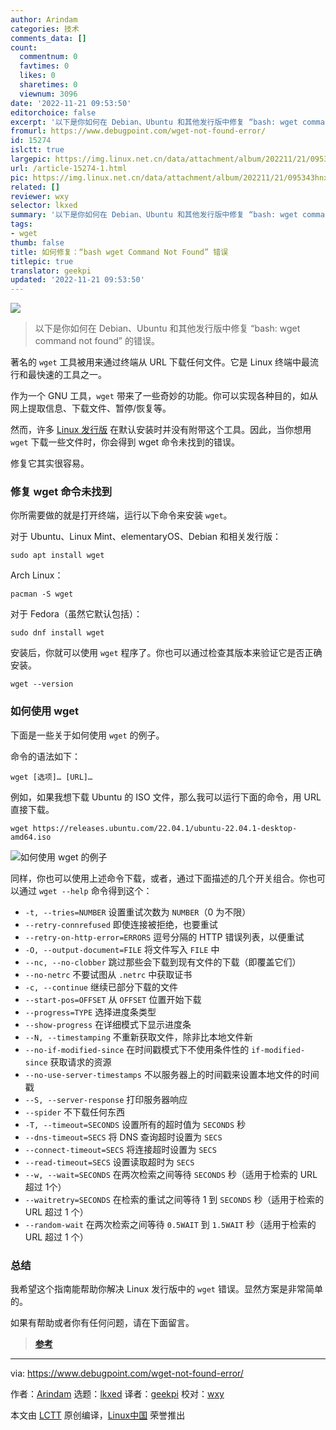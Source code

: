 ```yaml
---
author: Arindam
categories: 技术
comments_data: []
count:
  commentnum: 0
  favtimes: 0
  likes: 0
  sharetimes: 0
  viewnum: 3096
date: '2022-11-21 09:53:50'
editorchoice: false
excerpt: '以下是你如何在 Debian、Ubuntu 和其他发行版中修复 “bash: wget command not found” 的错误。'
fromurl: https://www.debugpoint.com/wget-not-found-error/
id: 15274
islctt: true
largepic: https://img.linux.net.cn/data/attachment/album/202211/21/095343hnxjfinvbpzf2x5f.jpg
url: /article-15274-1.html
pic: https://img.linux.net.cn/data/attachment/album/202211/21/095343hnxjfinvbpzf2x5f.jpg.thumb.jpg
related: []
reviewer: wxy
selector: lkxed
summary: '以下是你如何在 Debian、Ubuntu 和其他发行版中修复 “bash: wget command not found” 的错误。'
tags:
- wget
thumb: false
title: 如何修复：“bash wget Command Not Found” 错误
titlepic: true
translator: geekpi
updated: '2022-11-21 09:53:50'
---
```


![](/data/attachment/album/202211/21/095343hnxjfinvbpzf2x5f.jpg)



> 
> 以下是你如何在 Debian、Ubuntu 和其他发行版中修复 “bash: wget command not found” 的错误。
> 
> 
> 


著名的 `wget` 工具被用来通过终端从 URL 下载任何文件。它是 Linux 终端中最流行和最快速的工具之一。


作为一个 GNU 工具，`wget` 带来了一些奇妙的功能。你可以实现各种目的，如从网上提取信息、下载文件、暂停/恢复等。


然而，许多 [Linux 发行版](https://www.debugpoint.com/category/distributions) 在默认安装时并没有附带这个工具。因此，当你想用 `wget` 下载一些文件时，你会得到 wget 命令未找到的错误。


修复它其实很容易。


### 修复 wget 命令未找到


你所需要做的就是打开终端，运行以下命令来安装 `wget`。


对于 Ubuntu、Linux Mint、elementaryOS、Debian 和相关发行版：



```
sudo apt install wget

```

Arch Linux：



```
pacman -S wget

```

对于 Fedora（虽然它默认包括）：



```
sudo dnf install wget

```

安装后，你就可以使用 `wget` 程序了。你也可以通过检查其版本来验证它是否正确安装。



```
wget --version

```

### 如何使用 wget


下面是一些关于如何使用 `wget` 的例子。


命令的语法如下：



```
wget [选项]… [URL]…

```

例如，如果我想下载 Ubuntu 的 ISO 文件，那么我可以运行下面的命令，用 URL 直接下载。



```
wget https://releases.ubuntu.com/22.04.1/ubuntu-22.04.1-desktop-amd64.iso

```

![如何使用 wget 的例子](/data/attachment/album/202211/21/095350tu7u27qox673tw7u.jpg)


同样，你也可以使用上述命令下载，或者，通过下面描述的几个开关组合。你也可以通过 `wget --help` 命令得到这个：


* `-t, --tries=NUMBER` 设置重试次数为 `NUMBER`（0 为不限）
* `--retry-connrefused` 即使连接被拒绝，也要重试
* `--retry-on-http-error=ERRORS` 逗号分隔的 HTTP 错误列表，以便重试
* `-O, --output-document=FILE` 将文件写入 `FILE` 中
* `--nc, --no-clobber` 跳过那些会下载到现有文件的下载（即覆盖它们）
* `--no-netrc` 不要试图从 `.netrc` 中获取证书
* `-c, --continue` 继续已部分下载的文件
* `--start-pos=OFFSET` 从 `OFFSET` 位置开始下载
* `--progress=TYPE` 选择进度条类型
* `--show-progress` 在详细模式下显示进度条
* `--N, --timestamping` 不重新获取文件，除非比本地文件新
* `--no-if-modified-since` 在时间戳模式下不使用条件性的 `if-modified-since` 获取请求的资源
* `--no-use-server-timestamps` 不以服务器上的时间戳来设置本地文件的时间戳
* `--S, --server-response` 打印服务器响应
* `--spider` 不下载任何东西
* `-T, --timeout=SECONDS` 设置所有的超时值为 `SECONDS` 秒
* `--dns-timeout=SECS` 将 DNS 查询超时设置为 `SECS`
* `--connect-timeout=SECS` 将连接超时设置为 `SECS`
* `--read-timeout=SECS` 设置读取超时为 `SECS`
* `--w, --wait=SECONDS` 在两次检索之间等待 `SECONDS` 秒（适用于检索的 URL 超过 1个）
* `--waitretry=SECONDS` 在检索的重试之间等待 1 到 `SECONDS` 秒（适用于检索的 URL 超过 1 个）
* `--random-wait` 在两次检索之间等待 `0.5WAIT` 到 `1.5WAIT` 秒（适用于检索的 URL 超过 1 个）


### 总结


我希望这个指南能帮助你解决 Linux 发行版中的 `wget` 错误。显然方案是非常简单的。


如果有帮助或者你有任何问题，请在下面留言。



> 
> **[参考](https://www.gnu.org/software/wget/)**
> 
> 
> 




---


via: <https://www.debugpoint.com/wget-not-found-error/>


作者：[Arindam](https://www.debugpoint.com/author/admin1/) 选题：[lkxed](https://github.com/lkxed) 译者：[geekpi](https://github.com/geekpi) 校对：[wxy](https://github.com/wxy)


本文由 [LCTT](https://github.com/LCTT/TranslateProject) 原创编译，[Linux中国](https://linux.cn/) 荣誉推出